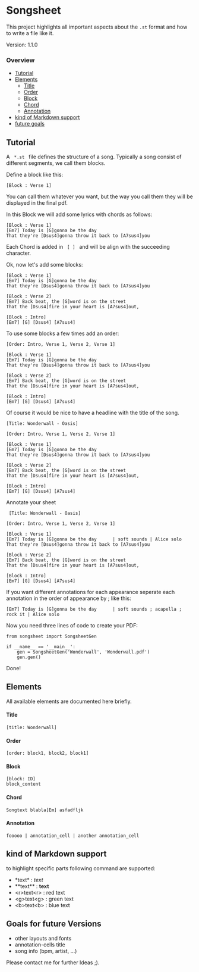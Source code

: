 # Songsheet
This project highlights all important aspects about the <code>.st</code> format and how to write a file like it.

Version: 1.1.0
 
### Overview
- [Tutorial](#tut)
- [Elements](#elem)
    - [Title](#title)
    - [Order](#order)
    - [Block](#block)
    - [Chord](#chord)
    - [Annotation](#ann)
- [kind of Markdown support](#mark)
- [future goals](#future)
<a name="tut"></a>

## Tutorial
A <code> *.st </code> file defines the structure of a song. Typically a song consist of different 
segments, we call them blocks.

Define a block like this:
    
    [Block : Verse 1]
    
You can call them whatever you want, but the way you call them they will be displayed in the final pdf.

In this Block we will add some lyrics with chords as follows:

    [Block : Verse 1]
    [Em7] Today is [G]gonna be the day
    That they're [Dsus4]gonna throw it back to [A7sus4]you

Each Chord is added in <code> [ ] </code> and will be align with the succeeding character.

Ok, now let's add some blocks:

    [Block : Verse 1]
    [Em7] Today is [G]gonna be the day
    That they're [Dsus4]gonna throw it back to [A7sus4]you
        
    [Block : Verse 2]
    [Em7] Back beat, the [G]word is on the street
    That the [Dsus4]fire in your heart is [A7sus4]out,
        
    [Block : Intro]
    [Em7] [G] [Dsus4] [A7sus4]
    
To use some blocks a few times add an order:
 
    [Order: Intro, Verse 1, Verse 2, Verse 1]
        
    [Block : Verse 1]
    [Em7] Today is [G]gonna be the day
    That they're [Dsus4]gonna throw it back to [A7sus4]you
        
    [Block : Verse 2]
    [Em7] Back beat, the [G]word is on the street
    That the [Dsus4]fire in your heart is [A7sus4]out,
        
    [Block : Intro]
    [Em7] [G] [Dsus4] [A7sus4]
 
 Of course it would be nice to have a headline with the title of the song.
 
    [Title: Wonderwall - Oasis]
        
    [Order: Intro, Verse 1, Verse 2, Verse 1]
        
    [Block : Verse 1]
    [Em7] Today is [G]gonna be the day
    That they're [Dsus4]gonna throw it back to [A7sus4]you
        
    [Block : Verse 2]
    [Em7] Back beat, the [G]word is on the street
    That the [Dsus4]fire in your heart is [A7sus4]out,
        
    [Block : Intro]
    [Em7] [G] [Dsus4] [A7sus4]
    
 Annotate your sheet
 
     [Title: Wonderwall - Oasis]
        
    [Order: Intro, Verse 1, Verse 2, Verse 1]
        
    [Block : Verse 1]
    [Em7] Today is [G]gonna be the day      | soft sounds | Alice solo
    That they're [Dsus4]gonna throw it back to [A7sus4]you
        
    [Block : Verse 2]
    [Em7] Back beat, the [G]word is on the street
    That the [Dsus4]fire in your heart is [A7sus4]out,
        
    [Block : Intro]
    [Em7] [G] [Dsus4] [A7sus4]

 If you want different annotations for each appearance seperate each annotation in the order of appearance by ; like
 this:

    [Em7] Today is [G]gonna be the day      | soft sounds ; acapella ; rock it | Alice solo

 Now you need three lines of code to create your PDF:
 
    from songsheet import SongsheetGen
    
    if __name__ == '__main__':
        gen = SongsheetGen('Wonderwall', 'Wonderwall.pdf')
        gen.gen()
        
 Done!
 <a name="elem"></a>
 
 
## Elements
 
 All available elements are documented here briefly.
 <a name="title"></a>
 
 
#### Title
    
    [title: Wonderwall]
 <a name="order"></a>
 
 
#### Order
    
    [order: block1, block2, block1]
 <a name="block"></a>
 
 
#### Block
    
    [block: ID]
    block_content
 <a name="chord"></a>
 
#### Chord
    
    Songtext blabla[Em] asfadfljk
 <a name="ann"></a>
 
#### Annotation
    
    fooooo | annotation_cell | another annotation_cell
 <a name="mark"></a>
 
 
 ## kind of Markdown support
 
 to highlight specific parts following command are supported:
 
 - \*text\* : *text*
 - \*\*text\*\* : **text**
 - \<r>text\<r> : red text
 - \<g>text\<g> : green text
 - \<b>text\<b> : blue text
 <a name="future"></a>
 
 ## Goals for future Versions
 
  - other layouts and fonts
  - annotation-cells title
  - song info (bpm, artist, ...)
  
  Please contact me for further Ideas ;).
  
